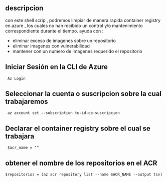 ## descripcion 

con este shell scrip , podremos limpiar de manera rapida container registry en azure , los cuales no han recibido un control y/o mantenimiento correspondiente durante el tiempo. ayuda con :

- eliminar exceso de imagenes sobre un repositorio
- eliminar imagenes con vulnerabilidad
- mantener con un numero de imagenes requerido el repositorio

## Iniciar Sesión en la CLI de Azure

```
 Az Login
```

## Seleccionar la cuenta o suscripcion sobre la cual trabajaremos 

```
 az account set --subscription tu-id-de-suscripcion 
```

## Declarar el container registry sobre el cual se trabajara

```
 $acr_name = ""
```
 
## obtener el nombre de los repositorios en el ACR

```
$repositorios = (az acr repository list --name $ACR_NAME --output tsv) 
```